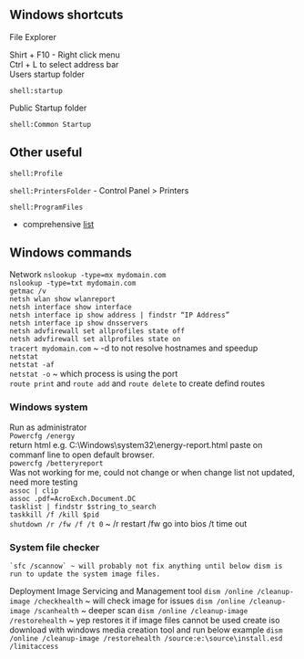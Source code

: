 ## Windows shortcuts

File Explorer

Shirt + F10  - Right click menu  
Ctrl + L to select address bar  
Users startup folder

`shell:startup`

Public Startup folder

`shell:Common Startup`

## Other useful
`shell:Profile`

`shell:PrintersFolder` - Control Panel > Printers

`shell:ProgramFiles`

- comprehensive [list](https://ss64.com/nt/shell.html) 


## Windows commands

Network
    `nslookup -type=mx mydomain.com`  
    `nslookup -type=txt mydomain.com`  
    `getmac /v`  
    `netsh wlan show wlanreport`  
    `netsh interface show interface`  
    `netsh interface ip show address | findstr “IP Address” `  
    `netsh interface ip show dnsservers`  
    `netsh advfirewall set allprofiles state off`  
    `netsh advfirewall set allprofiles state on`  
    `tracert mydomain.com` ~ -d to not resolve hostnames and speedup  
    `netstat`  
    `netstat -af`  
    `netstat -o` ~ which process is using the port  
    `route print` and `route add` and `route delete` to create defind routes  

### Windows system  
Run as administrator  
    `Powercfg /energy`  
    return html e.g. C:\Windows\system32\energy-report.html paste on commanf line to open default browser.  
    `powercfg /betteryreport`  
    Was not working for me, could not change or when change list not updated, need more testing  
        `assoc | clip`  
        `assoc .pdf=AcroExch.Document.DC`  
    `tasklist | findstr $string_to_search`  
    `taskkill /f /kill $pid`  
    `shutdown /r /fw /f /t 0` ~ /r restart /fw go into bios /t time out  


### System file checker

    `sfc /scannow` ~ will probably not fix anything until below dism is run to update the system image files.
Deployment Image Servicing and Management tool
    `dism /online /cleanup-image /checkhealth` ~ will check image for issues
    `dism /online /cleanup-image /scanhealth` ~ deeper scan
    `dism /online /cleanup-image /restorehealth` ~ yep restores it
    if image files cannot be used create iso download with windows media creation tool and run below example
    `dism /online /cleanup-image /restorehealth /source:e:\source\install.esd /limitaccess`
